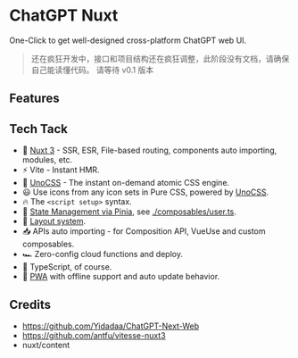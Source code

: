 # ChatGPT Nuxt

One-Click to get well-designed cross-platform ChatGPT web UI.

> 还在疯狂开发中，接口和项目结构还在疯狂调整，此阶段没有文档，请确保自己能读懂代码。
> 请等待 v0.1 版本

## Features

## Tech Tack

- 💚 [Nuxt 3](https://nuxt.com/) - SSR, ESR, File-based routing, components auto importing, modules, etc.
- ⚡️ Vite - Instant HMR.
- 🎨 [UnoCSS](https://github.com/unocss/unocss) - The instant on-demand atomic CSS engine.
- 😃 Use icons from any icon sets in Pure CSS, powered by [UnoCSS](https://github.com/unocss/unocss).
- 🔥 The `<script setup>` syntax.
- 🍍 [State Management via Pinia](https://github.com/vuejs/pinia), see [./composables/user.ts](composables/user.ts).
- 📑 [Layout system](layouts).
- 📥 APIs auto importing - for Composition API, VueUse and custom composables.
- 🏎 Zero-config cloud functions and deploy.
- 🦾 TypeScript, of course.
- 📲 [PWA](https://github.com/vite-pwa/nuxt) with offline support and auto update behavior.

## Credits

- https://github.com/Yidadaa/ChatGPT-Next-Web
- https://github.com/antfu/vitesse-nuxt3
- nuxt/content
